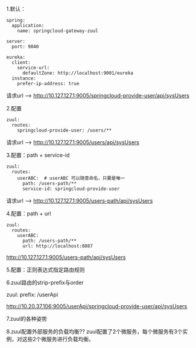 
1.默认：
```
spring:
  application:
    name: springcloud-gateway-zuul

server:
  port: 9040

eureka:
  client:
    service-url:
      defaultZone: http://localhost:9001/eureka
  instance:
    prefer-ip-address: true
```

请求url --> http://10.127.127.1:9005/springcloud-provide-user/api/sysUsers

2.配置
```
zuul:
  routes:
    springcloud-provide-user: /users/**
```

请求url --> http://10.127.127.1:9005/users/api/sysUsers

3.配置：path + service-id
```
zuul:
  routes:
    userABC:  # userABC 可以随意命名，只要是唯一
      path: /users-path/**
      service-id: springcloud-provide-user
```

请求url --> http://10.127.127.1:9005/users-path/api/sysUsers

4.配置：path + url
```
zuul:
  routes:
    userABC:
      path: /users-path/**
      url: http://localhost:8087
```

http://10.127.127.1:9005/users-path/api/sysUsers


5.配置：正则表达式指定路由规则




6.zuul路由的strip-prefix与order

zuul:
  prefix: /userApi

http://10.20.37.106:9005/userApi/springcloud-provide-user/api/sysUsers



7.zuul的各种姿势


8.zuul配置外部服务的负载均衡??
zuul配置了2个微服务，每个微服务有3个实例，对这些2个微服务进行负载均衡。







